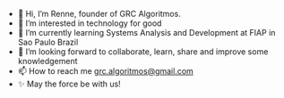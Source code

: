 - 👋 Hi, I’m Renne, founder of GRC Algoritmos.
- 👀 I’m interested in technology for good
- 🌱 I’m currently learning Systems Analysis and Development at FIAP in Sao Paulo Brazil
- 💞️ I’m looking forward to collaborate, learn, share and improve some knowledgement
- 📫 How to reach me grc.algoritmos@gmail.com
- ✨ May the force be with us!

<!---
grc-algoritmos/grc-algoritmos is a ✨ special ✨ repository because its `README.md` (this file) appears on your GitHub profile.
You can click the Preview link to take a look at your changes.
--->
